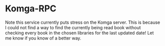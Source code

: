 # Komga-RPC

Note this service currently puts stress on the Komga server. This is because I could not find a way to find the currently being read book without checking every book in the chosen libraries for the last updated date! Let me know if you know of a better way.

